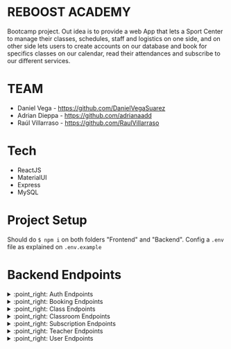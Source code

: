 # REBOOST ACADEMY
Bootcamp project. Out idea is to provide a web App that lets a Sport Center to manage their classes, schedules, staff and logistics on one side, and on other side lets users to create accounts on our database and book for specifics classes on our calendar, read their attendances and subscribe to our different services.

# TEAM

- Daniel Vega - https://github.com/DanielVegaSuarez
- Adrian Dieppa - https://github.com/adrianaadd
- Raúl Villarraso - https://github.com/RaulVillarraso

# Tech

- ReactJS
- MaterialUI
- Express
- MySQL

# Project Setup
Should do `$ npm i` on both folders "Frontend" and "Backend".
Config a `.env` file as explained on `.env.example`

# Backend Endpoints

<details>
<summary>:point_right: Auth Endpoints</summary>

| METHOD | ENDPOINT                  | TOKEN | ROLE         | DESCRIPTION                        | POST PARAMS                | RETURNS                              |
| ------ | ------------------------- | ----- | ------------ | ---------------------------------- | -------------------------- | -------------------------------|
| POST   | /signup                   | NO    | Client       | Creates an account                 | -                          | { token, rol }                 |
| POST   | /login                    | NO    | Client       | Logs in with corresponding account | -                          | { token, rol }                 |

</details>

<details>
<summary>:point_right: Booking Endpoints</summary>

| METHOD | ENDPOINT                  | TOKEN  | ROLE         | DESCRIPTION                               | POST PARAMS                | RETURNS                        |
| ------ | ------------------------- | ------ | ------------ | ----------------------------------------- | -------------------------- | -------------------------------|
| GET    | /                         | YES    | Client       | Gets all bookings                         | -                          | [{ booking }]                  |
| GET    | /:id                      | YES    | Client       | Gets one booking                          | booking_id                 | { booking }                    |
| GET    | /clase/classroom/:id      | YES    | Client       | Gets all classes and teachers for booking | booking_id                 | { booking }                    |
| POST   | /                         | YES    | Admin        | Creates a booking                         | -                          | Booking created sucessfully    |
| PUT    | /:id                      | YES    | Admin        | Updates a specific booking                | booking_id                 | Booking updated successfully   |
| DELETE | /:id                      | YES    | Admin        | Deletes a specific booking                | booking_id                 | Booking deleted sucessfully    |

</details>

<details>
<summary>:point_right: Class Endpoints</summary>
   
> ***Note:***  Class is a VSCode reserved word, so instead we used the word in Spanish "clase" 

| METHOD | ENDPOINT                  | TOKEN  | ROLE         | DESCRIPTION                               | POST PARAMS                | RETURNS                        |
| ------ | ------------------------- | ------ | ------------ | ----------------------------------------- | -------------------------- | -------------------------------|
| GET    | /                         | YES    | Client       | Gets all classes                          | -                          | [{ classes }]                  |
| GET    | /:id                      | YES    | Admin        | Gets one class                            | class_id                   | { class   }                    |
| GET    | /count/:id                | YES    | Admin        | Gets a count of classes by Teacher        | class_id                   | { class, teacherCount }        |
| POST   | /                         | YES    | Admin        | Creates a class                           | -                          | Class created sucessfully      |
| PUT    | /:id                      | YES    | Admin        | Updates a specific class                  | booking_id                 | Class updated successfully     |
| DELETE | /:id                      | YES    | Admin        | Deletes a specific class                  | booking_id                 | Class deleted sucessfully      |

</details>

<details>
<summary>:point_right: Classroom Endpoints</summary>

| METHOD | ENDPOINT                  | TOKEN  | ROLE         | DESCRIPTION                               | POST PARAMS                | RETURNS                        |
| ------ | ------------------------- | ------ | ------------ | ----------------------------------------- | -------------------------- | -------------------------------|
| GET    | /                         | YES    | Admin        | Gets all classrooms                       | -                          | [{ booking }]                  |
| GET    | /:id                      | YES    | Admin        | Gets one classroom                        | classroom_id               | { classroom }                  |
| GET    | /:id/clase                | YES    | Admin        | Gets the classroom related to a class     | classroom_id               | { classroom }                  |
| POST   | /                         | YES    | Admin        | Creates a classroom                       | -                          | Classroom created sucessfully  |
| PUT    | /:id                      | YES    | Admin        | Updates a specific classroom              | classroom_id               | Classroom updated successfully |
| DELETE | /:id                      | YES    | Admin        | Deletes a specific classroom              | classroom_id               | Classroom deleted sucessfully  |

</details>

<details>
<summary>:point_right: Subscription Endpoints</summary>

| METHOD | ENDPOINT                  | TOKEN  | ROLE         | DESCRIPTION                               | POST PARAMS                | RETURNS                           |
| ------ | ------------------------- | ------ | ------------ | ----------------------------------------- | -------------------------- | --------------------------------- |
| GET    | /                         | YES    | Client       | Gets all subscriptions                    | -                          | [{ subscriptions }]               |
| GET    | /:id                      | YES    | Client       | Gets one subscription                     | subscription_id            | { subscription }                  |
| POST   | /                         | YES    | Admin        | Creates a subscription                    | -                          | Subscription created sucessfully  |
| PUT    | /:id                      | YES    | Admin        | Updates a specific subscription           | subscription_id            | Subscription updated successfully |
| DELETE | /:id                      | YES    | Admin        | Deletes a specific subscription           | subscription_id            | Subscription deleted sucessfully  |

</details>

<details>
<summary>:point_right: Teacher Endpoints</summary>

| METHOD | ENDPOINT                  | TOKEN  | ROLE         | DESCRIPTION                               | POST PARAMS                | RETURNS                           |
| ------ | ------------------------- | ------ | ------------ | ----------------------------------------- | -------------------------- | --------------------------------- |
| GET    | /                         | YES    | Client       | Gets all teachers                         | -                          | [{ teachers }]                    |
| GET    | /:id                      | YES    | Client       | Gets one teacher                          | teacher_id                 | { teacher }                       |
| POST   | /                         | YES    | Admin        | Creates a teacher                         | -                          | Teacher created sucessfully       |
| PUT    | /:id                      | YES    | Admin        | Updates a specific teacher                | teacher_id                 | Teacher updated successfully      |
| DELETE | /:id                      | YES    | Admin        | Deletes a specific teacher                | teacher_id                 | Teacher deleted sucessfully       |

</details>

<details>
<summary>:point_right: User Endpoints</summary>

| METHOD | ENDPOINT                  | TOKEN  | ROLE         | DESCRIPTION                               | POST PARAMS                | RETURNS                           |
| ------ | ------------------------- | ------ | ------------ | ----------------------------------------- | -------------------------- | --------------------------------- |
| GET    | /profile                  | YES    | Client       | Gets the profile of the login user        | -                          | { user }                          |
| GET    | /suscription              | YES    | Client       | Gets the actual suscription of user       | -                          | { suscription }                   |
| GET    | /                         | YES    | Client       | Gets all users                            | -                          | [{ users }]                       |
| GET    | /userbooking/:id          | YES    | Client       | Gets all user's bookings                  | user_id                    | { user.bookings }                 |
| GET    | /:id                      | YES    | Client       | Gets a specific user                      | user_id                    | { user }                          |
| GET    | /booking/:id              | YES    | Client       | Gets the classes the user is booked       | user_id                    | [{ classes }]                     |
| POST   | /                         | YES    | Client       | Creates a user                            | -                          | User created successfully         |
| POST   | /userbooking              | YES    | Client       | Books a user to a booking                 | -                          | Booked successfully               |
| DELETE | /userbooking/delete       | YES    | Client       | Deletes the booking of a user             | -                          | User booking deleted              |
| PUT    | /:id                      | YES    | Client       | Updates a specific user                   | user_id                    | User updated successfully         |
| DELETE | /:id                      | YES    | Admin        | Deletes a specific user                   | user_id                    | User deleted sucessfully          |

</details>
